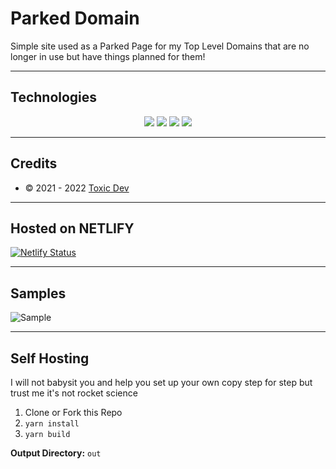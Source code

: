 # Parked Domain
Simple site used as a Parked Page for my Top Level Domains that are no longer in use but have things planned for them!

---

## Technologies

<p align="center">
  <img src="https://img.shields.io/badge/Node.JS-0C0032?style=for-the-badge&logo=node.js" />
  <img src="https://img.shields.io/badge/Next.JS-0C0032?style=for-the-badge&logo=next.js" />
  <img src="https://img.shields.io/badge/Typescript-0C0032?style=for-the-badge&logo=typescript" />
  <img src="https://img.shields.io/badge/React-0C0032?style=for-the-badge&logo=react" />
 </p>

---

## Credits
- © 2021 - 2022 [Toxic Dev](https://toxicdev.me)

---

## Hosted on NETLIFY
[![Netlify Status](https://api.netlify.com/api/v1/badges/d5312f8f-5b67-40ef-8bee-7efed2047148/deploy-status)](https://app.netlify.com/sites/friendly-hopper-9a6e8f/deploys)

---

## Samples
![Sample](https://media.discordapp.net/attachments/653733403841134600/919462941374418974/IMG_1699.png)

---

## Self Hosting
I will not babysit you and help you set up your own copy step for step but trust me it's not rocket science

1. Clone or Fork this Repo
2. `yarn install`
3. `yarn build`

**Output Directory:** `out`
